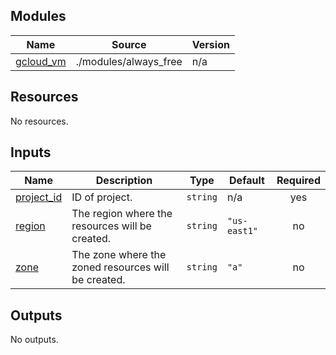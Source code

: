<!-- BEGIN_TF_DOCS -->
## Modules

| Name | Source | Version |
|------|--------|---------|
| <a name="module_gcloud_vm"></a> [gcloud\_vm](#module\_gcloud\_vm) | ./modules/always_free | n/a |

## Resources

No resources.

## Inputs

| Name | Description | Type | Default | Required |
|------|-------------|------|---------|:--------:|
| <a name="input_project_id"></a> [project\_id](#input\_project\_id) | ID of project. | `string` | n/a | yes |
| <a name="input_region"></a> [region](#input\_region) | The region where the resources will be created. | `string` | `"us-east1"` | no |
| <a name="input_zone"></a> [zone](#input\_zone) | The zone where the zoned resources will be created. | `string` | `"a"` | no |

## Outputs

No outputs.
<!-- END_TF_DOCS -->
